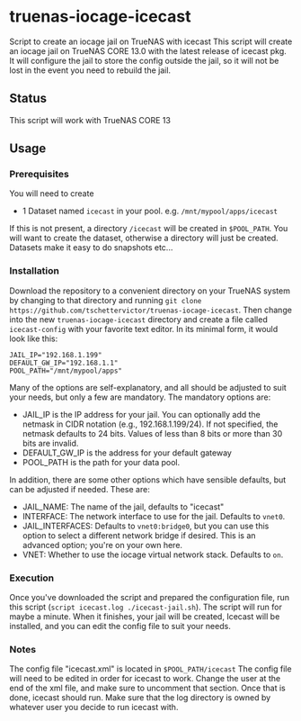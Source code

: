 # truenas-iocage-icecast
Script to create an iocage jail on TrueNAS with icecast
This script will create an iocage jail on TrueNAS CORE 13.0 with the latest release of icecast pkg. It will configure the jail to store the config outside the jail, so it will not be lost in the event you need to rebuild the jail.

## Status
This script will work with TrueNAS CORE 13

## Usage

### Prerequisites

You will need to create
- 1 Dataset named `icecast` in your pool.
e.g. `/mnt/mypool/apps/icecast`

If this is not present, a directory `/icecast` will be created in `$POOL_PATH`. You will want to create the dataset, otherwise a directory will just be created. Datasets make it easy to do snapshots etc...

### Installation
Download the repository to a convenient directory on your TrueNAS system by changing to that directory and running `git clone https://github.com/tschettervictor/truenas-iocage-icecast`.  Then change into the new `truenas-iocage-icecast` directory and create a file called `icecast-config` with your favorite text editor.  In its minimal form, it would look like this:
```
JAIL_IP="192.168.1.199"
DEFAULT_GW_IP="192.168.1.1"
POOL_PATH="/mnt/mypool/apps"
```
Many of the options are self-explanatory, and all should be adjusted to suit your needs, but only a few are mandatory.  The mandatory options are:

* JAIL_IP is the IP address for your jail.  You can optionally add the netmask in CIDR notation (e.g., 192.168.1.199/24).  If not specified, the netmask defaults to 24 bits.  Values of less than 8 bits or more than 30 bits are invalid.
* DEFAULT_GW_IP is the address for your default gateway
* POOL_PATH is the path for your data pool.
 
In addition, there are some other options which have sensible defaults, but can be adjusted if needed.  These are:

* JAIL_NAME: The name of the jail, defaults to "icecast"
* INTERFACE: The network interface to use for the jail.  Defaults to `vnet0`.
* JAIL_INTERFACES: Defaults to `vnet0:bridge0`, but you can use this option to select a different network bridge if desired.  This is an advanced option; you're on your own here.
* VNET: Whether to use the iocage virtual network stack.  Defaults to `on`.

### Execution
Once you've downloaded the script and prepared the configuration file, run this script (`script icecast.log ./icecast-jail.sh`).  The script will run for maybe a minute.  When it finishes, your jail will be created, Icecast will be installed, and you can edit the config file to suit your needs.

### Notes
The config file "icecast.xml" is located in `$POOL_PATH/icecast`
The config file will need to be edited in order for icecast to work. Change the user at the end of the xml file, and make sure to uncomment that section. Once that is done, icecast should run. Make sure that the log directory is owned by whatever user you decide to run icecast with.
